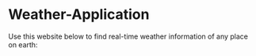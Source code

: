 # Weather-Application
Use this website below to find real-time weather information of any place on earth:
